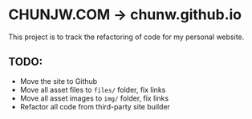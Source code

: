 # CHUNJW.COM -> chunw.github.io

This project is to track the refactoring of code for my personal website.

## TODO:
* Move the site to Github
* Move all asset files to `files/` folder, fix links
* Move all asset images to `img/` folder, fix links
* Refactor all code from third-party site builder
